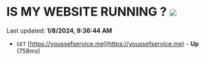 # IS MY WEBSITE RUNNING ? [![](https://img.shields.io/static/v1?label=Sponsor&message=%E2%9D%A4&logo=GitHub&color=%23fe8e86)](https://github.com/sponsors/<username>)

Last updated: **1/8/2024, 9:36:44 AM**

- `GET` [https://youssefservice.me](https://youssefservice.me) - **Up** (758ms)
